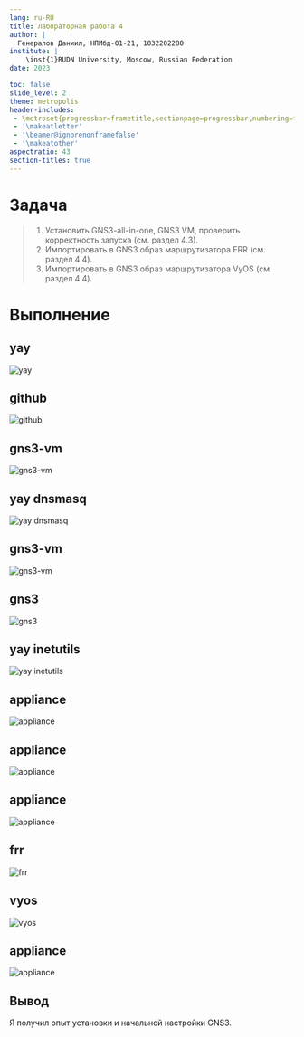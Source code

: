 ```yaml
---
lang: ru-RU
title: Лабораторная работа 4
author: |
  Генералов Даниил, НПИбд-01-21, 1032202280
institute: |
	\inst{1}RUDN University, Moscow, Russian Federation
date: 2023

toc: false
slide_level: 2
theme: metropolis
header-includes: 
 - \metroset{progressbar=frametitle,sectionpage=progressbar,numbering=fraction}
 - '\makeatletter'
 - '\beamer@ignorenonframefalse'
 - '\makeatother'
aspectratio: 43
section-titles: true
---
```


# Задача

> 1. Установить GNS3-all-in-one, GNS3 VM, проверить корректность запуска (см. раздел 4.3).
> 2. Импортировать в GNS3 образ маршрутизатора FRR (см. раздел 4.4).
> 3. Импортировать в GNS3 образ маршрутизатора VyOS (см. раздел 4.4).


# Выполнение 

## yay

![yay](../report/1.png)


## github

![github](../report/2.png)


## gns3-vm

![gns3-vm](../report/3.png)


## yay dnsmasq

![yay dnsmasq](../report/4.png)

## gns3-vm

![gns3-vm](../report/5.png)


## gns3

![gns3](../report/6.png)


## yay inetutils

![yay inetutils](../report/7.png)

## appliance

![appliance](../report/8.png)


## appliance

![appliance](../report/9.png)

## appliance

![appliance](../report/10.png)

## frr

![frr](../report/11.png)

## vyos

![vyos](../report/12.png)

## appliance

![appliance](../report/13.png)


## Вывод

Я получил опыт установки и начальной настройки GNS3.
